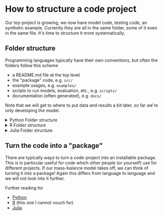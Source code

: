 # How to structure a code project

Our toy-project is growing, we now have model code, testing code, an synthetic example.  Currently they are all in the same folder, some of it even in the same file.  It's time to structure it more systematically.

## Folder structure

Programming languages typically have their own conventions, but often the folders follow this scheme
- a README.md file at the top level
- the "package" code, e.g. `src/`
- example usages, e.g. `examples/`
- scripts to run models, evaluation, etc., e.g. `scripts/`
- documentation (often generated), e.g. `docs/`

Note that we will get to where to put data and results a bit later, so far we're only developing the model.

<details>
<summary>Python Folder structure</summary>

```
|-- src/            # package code
|-- scripts/        # Custom analysis or processing scripts
|-- tests/
|-- examples/       # Example scripts using the package
|-- docs/           # documentation
 -- environment.yml # to handle project dependencies
 -- README.md
```

</details>

<details>
<summary>R Folder structure</summary>

```
|-- R/               # R scripts and functions (package code)
|-- scripts/         # Custom analysis or processing scripts
|-- man/             # Documentation files
|-- tests/
|-- examples/        # Example scripts using the package
|-- vignettes/       # Long-form documentation
 -- DESCRIPTION      # Package description and metadata
 -- NAMESPACE        # Namespace file for package
 -- README.md        # Project overview and details
```

</details>

<details>
<summary>Julia Folder structure</summary>

```
|-- src/            # package code
|-- scripts/        # Custom analysis or processing scripts
|-- test/
|-- examples/       # Example scripts using the package
|-- docs/           # documentation
 -- Project.toml    # to handle project dependencies
 -- README.md
```

</details>


## Turn the code into a "package"

There are typically ways to turn a code-project into an installable package.  This is in particular useful for code which other people (or yourself) use for different projects.  If our mass-balance model takes off, we can think of turning it into a package!  Again this differs from language to language and we will not look into it further.

Further reading for
- [Python](https://goodresearch.dev/setup#create-a-pip-installable-package-recommended)
- [R](https://statisticsglobe.com/create-package-r) (this one I cannot vouch for)
- [Julia](https://pkgdocs.julialang.org/v1/creating-packages/)

